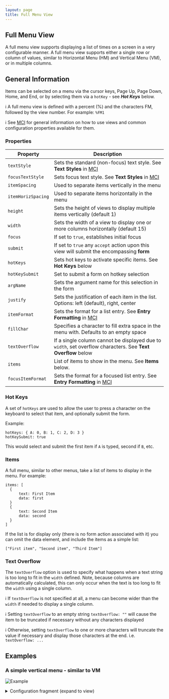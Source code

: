 ```yaml
---
layout: page
title: Full Menu View
---
```

## Full Menu View
A full menu view supports displaying a list of times on a screen in a very configurable manner. A full menu view supports either a single row or column of values, similar to Horizontal Menu (HM) and Vertical Menu (VM), or in multiple columns.

## General Information

Items can be selected on a menu via the cursor keys, Page Up, Page Down, Home, and End, or by selecting them via a `hotKey` - see ***Hot Keys*** below.

:information_source: A full menu view is defined with a percent (%) and the characters FM, followed by the view number. For example: `%FM1`

:information_source: See [MCI](../mci.md) for general information on how to use views and common configuration properties available for them.

### Properties

| Property    | Description  |
|-------------|--------------|
| `textStyle` | Sets the standard (non-focus) text style. See **Text Styles** in [MCI](../mci.md) |
| `focusTextStyle` | Sets focus text style. See **Text Styles** in [MCI](../mci.md)|
| `itemSpacing` | Used to separate items vertically in the menu |
| `itemHorizSpacing` | Used to separate items horizontally in the menu |
| `height` | Sets the height of views to display multiple items vertically (default 1) |
| `width` | Sets the width of a view to display one or more columns horizontally (default 15)|
| `focus` | If set to `true`, establishes initial focus |
| `submit` | If set to `true` any `accept` action upon this view will submit the encompassing **form** |
| `hotKeys` | Sets hot keys to activate specific items. See **Hot Keys** below |
| `hotKeySubmit` | Set to submit a form on hotkey selection |
| `argName` | Sets the argument name for this selection in the form |
| `justify` | Sets the justification of each item in the list. Options: left (default), right, center |
| `itemFormat` | Sets the format for a list entry. See **Entry Formatting** in [MCI](../mci.md) |
| `fillChar` | Specifies a character to fill extra space in the menu with. Defaults to an empty space |
| `textOverflow` | If a single column cannot be displayed due to `width`, set overflow characters. See **Text Overflow** below |
| `items` | List of items to show in the menu. See **Items** below.
| `focusItemFormat` | Sets the format for a focused list entry. See **Entry Formatting** in [MCI](../mci.md) |


### Hot Keys

A set of `hotKeys` are used to allow the user to press a character on the keyboard to select that item, and optionally submit the form.

Example:

```
hotKeys: { A: 0, B: 1, C: 2, D: 3 }
hotKeySubmit: true
```
This would select and submit the first item if `A` is typed, second if `B`, etc.

### Items

A full menu, similar to other menus, take a list of items to display in the menu. For example:


```
items: [
  {
      text: First Item
      data: first
  }
  {
      text: Second Item
      data: second
  }
]
```

If the list is for display only (there is no form action associated with it) you can omit the data element, and include the items as a simple list:

```
["First item", "Second item", "Third Item"]
```

### Text Overflow

The `textOverflow` option is used to specify what happens when a text string is too long to fit in the `width` defined. Note, because columns are automatically calculated, this can only occur when the text is too long to fit the `width` using a single column.

:information_source: If `textOverflow` is not specified at all, a menu can become wider than the `width` if needed to display a single column.

:information_source: Setting `textOverflow` to an empty string `textOverflow: ""` will cause the item to be truncated if necessary without any characters displayed

:information_source: Otherwise, setting `textOverflow` to one or more characters will truncate the value if necessary and display those characters at the end. i.e. `textOverflow: ...`

## Examples

### A simple vertical menu - similar to VM

![Example](../../assets/images/full_menu_view_example1.gif "Vertical menu")

<details>
<summary>Configuration fragment (expand to view)</summary>
<div markdown="1">
```
FM1: {
  submit: true
  argName: navSelect
  width: 1
  items: [
    {
      text: login
      data: login
    }
    {
      text: apply
      data: new user
    }
    {
      text: about
      data: about
    }
    {
      text: log off
      data: logoff
    }
  ]
}

```
</div>
</details>

### A simple horizontal menu - similar to HM

![Example](../../assets/images/full_menu_view_example2.gif "Horizontal menu")

<details>
<summary>Configuration fragment (expand to view)</summary>
<div markdown="1">
```
FM2: {
  focus: true
  height: 1
  width: 60 // set as desired
  submit: true
  argName: navSelect
  items: [
    "prev", "next", "details", "toggle queue", "rate", "help", "quit"
  ]
}
```
</div>
</details>

### A multi-column navigation menu with hotkeys


![Example](../../assets/images/full_menu_view_example3.gif "Multi column menu")

<details>
<summary>Configuration fragment (expand to view)</summary>
<div markdown="1">
```
FM1: {
  focus: true
  height: 6
  width: 60
  submit: true
  argName: navSelect
  hotKeys: { M: 0, E: 1, D: 2 ,F: 3,!: 4, A: 5, C: 6, Y: 7, S: 8, R: 9, O: 10, L:11, U:12, W: 13, B:14, G:15, T: 16, Q:17  }
  hotKeySubmit: true
  items: [
    {
      text: M) message area
      data: message
    }
    {
      text: E) private email
      data: email
    }
    {
      text: D) doors
      data: doors
    }
    {
      text: F) file base
      data: files
    }
    {
      text: !) global newscan
      data: newscan
    }
    {
      text: A) achievements
      data: achievements
    }
    {
      text: C) configuration
      data: config
    }
    {
      text: Y) user stats
      data: userstats
    }
    {
      text: S) system stats
      data: systemstats
    }
    {
      text: R) rumorz
      data: rumorz
    }
    {
      text: O) onelinerz
      data: onelinerz
    }
    {
      text: L) last callers
      data: callers
    }
    {
      text: U) user list
      data: userlist
    }
    {
      text: W) whos online
      data: who
    }
    {
      text: B) bbs list
      data: bbslist
    }
    {
      text: G) node-to-node messages
      data: nodemessages
    }
    {
      text: T) multi relay chat
      data: mrc
    }
    {
      text: Q) quit
      data: quit
    }
  ]
}
```
</div>
</details>

